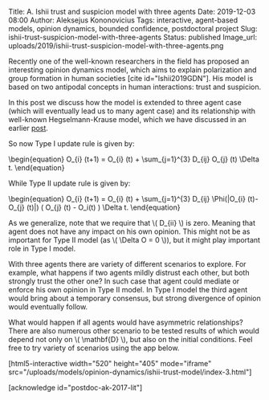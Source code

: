Title: A. Ishii trust and suspicion model with three agents
Date: 2019-12-03 08:00
Author: Aleksejus Kononovicius
Tags: interactive, agent-based models, opinion dynamics, bounded confidence, postdoctoral project
Slug: ishii-trust-suspicion-model-with-three-agents
Status: published
Image_url: uploads/2019/ishii-trust-suspicion-model-with-three-agents.png

Recently one of the well-known researchers in the field has proposed an
interesting opinion dynamics model, which aims to explain polarization and group
formation in human societies [cite id="Ishii2019GDN"]. His model is based on two
antipodal concepts in human interactions: trust and suspicion.

In this post we discuss how the model is extended to three agent case (which
will eventually lead us to many agent case) and its relationship with well-known
Hegselmann-Krause model, which we have discussed in an earlier
[post]({filename}/articles/2019/hegselmann-krause-bounded-confidence-model.md).
<!--more-->

So now Type I update rule is given by:

\begin{equation}
O\_{i} (t+1) = O\_{i} (t) + \sum\_{j=1}^{3} D\_{ij} O\_{j} (t) \Delta t.
\end{equation}

While Type II update rule is given by:

\begin{equation}
O\_{i} (t+1) = O\_{i} (t) + \sum\_{j=1}^{3} D\_{ij} \Phi(|O\_{i} (t)-O\_{j} (t)|) ( O\_{j} (t) - O\_i(t) ) \Delta t.
\end{equation}

As we generalize, note that we require that \\\( D\_{ii} \\\) is zero. Meaning
that agent does not have any impact on his own opinion. This might not be as
important for Type II model (as \\\( \Delta O = 0 \\\)), but it might play
important role in Type I model.

With three agents there are variety of different scenarios to explore. For
example, what happens if two agents mildly distrust each other, but both
strongly trust the other one? In such case that agent could mediate or enforce
his own opinion in Type II model. In Type I model the third agent would bring
about a temporary consensus, but strong divergence of opinion would eventually
follow.

What would happen if all agents would have asymmetric relationships? There are
also numerous other scenario to be tested results of which would depend not
only on \\\( \mathbf{D} \\\), but also on the initial conditions. Feel free to
try variety of scenarios using the app below.

[html5-interactive width="520" height="405" mode="iframe"
src="/uploads/models/opinion-dynamics/ishii-trust-model/index-3.html"]

[acknowledge id="postdoc-ak-2017-lit"]
